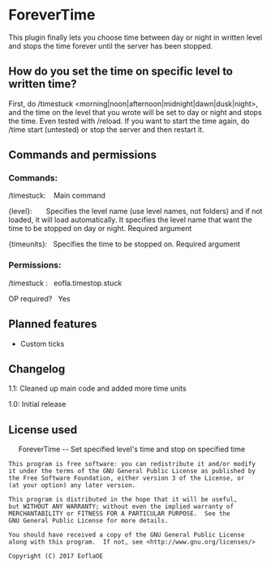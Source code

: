 # ForeverTime
This plugin finally lets you choose time between day or night in written level and stops the time forever until the server has been stopped. 

## How do you set the time on specific level to written time? 
First, do /timestuck <level> <morning|noon|afternoon|midnight|dawn|dusk|night>, and the time on the level that you wrote will be set to day or night and stops the time. Even tested with /reload. If you want to start the time again, do /time start (untested) or stop the server and then restart it. 

## Commands and permissions
### Commands:

/timestuck:    Main command

{level}:       Specifies the level name (use level names, not folders) and if not loaded, it will load automatically. It specifies the level name that want the time to be stopped on day or night. Required argument

{timeunits}:   Specifies the time to be stopped on. Required argument

### Permissions: 

/timestuck :   eofla.timestop.stuck

OP required?   Yes

## Planned features
- Custom ticks

## Changelog

1.1: Cleaned up main code and added more time units

1.0: Initial release

## License used
   
    ForeverTime -- Set specified level's time and stop on specified time

    This program is free software: you can redistribute it and/or modify
    it under the terms of the GNU General Public License as published by
    the Free Software Foundation, either version 3 of the License, or
    (at your option) any later version.

    This program is distributed in the hope that it will be useful,
    but WITHOUT ANY WARRANTY; without even the implied warranty of
    MERCHANTABILITY or FITNESS FOR A PARTICULAR PURPOSE.  See the
    GNU General Public License for more details.

    You should have received a copy of the GNU General Public License
    along with this program.  If not, see <http://www.gnu.org/licenses/>
    
    Copyright (C) 2017 EoflaOE
